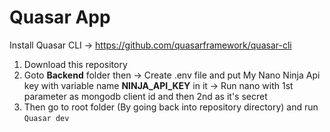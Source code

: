 # Quasar App

Install Quasar CLI -> https://github.com/quasarframework/quasar-cli

1. Download this repository
2. Goto **Backend** folder then 
  -> Create .env file and put My Nano Ninja Api key with variable name **NINJA_API_KEY** in it
  -> Run nano with 1st parameter as mongodb client id and then 2nd as it's secret
3. Then go to root folder (By going back into repository directory) and run `Quasar dev`
  
